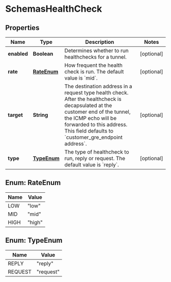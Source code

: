# SchemasHealthCheck

## Properties
Name | Type | Description | Notes
------------ | ------------- | ------------- | -------------
**enabled** | **Boolean** | Determines whether to run healthchecks for a tunnel. |  [optional]
**rate** | [**RateEnum**](#RateEnum) | How frequent the health check is run. The default value is &#x60;mid&#x60;. |  [optional]
**target** | **String** | The destination address in a request type health check. After the healthcheck is decapsulated at the customer end of the tunnel, the ICMP echo will be forwarded to this address. This field defaults to &#x60;customer_gre_endpoint address&#x60;. |  [optional]
**type** | [**TypeEnum**](#TypeEnum) | The type of healthcheck to run, reply or request. The default value is &#x60;reply&#x60;. |  [optional]

<a name="RateEnum"></a>
## Enum: RateEnum
Name | Value
---- | -----
LOW | &quot;low&quot;
MID | &quot;mid&quot;
HIGH | &quot;high&quot;

<a name="TypeEnum"></a>
## Enum: TypeEnum
Name | Value
---- | -----
REPLY | &quot;reply&quot;
REQUEST | &quot;request&quot;
